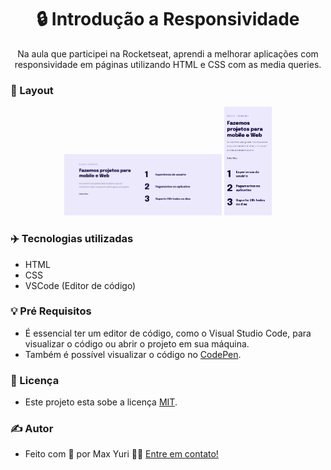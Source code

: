<h1 align="center"> 
    🔒 Introdução a Responsividade
</h1>
<p align="center">
 Na aula que participei na Rocketseat, aprendi a melhorar aplicações com responsividade em páginas utilizando HTML e CSS com as media queries.
</p>

### 📰 Layout

<p align="center">
  <img
    alt="Responsividade Page Desktop"
    title="Responsividade Page Desktop"
    src="/Projeto 05 - Introdução à responsividade/images/Desktop.png" width="50%" height="50%"
  />
  <img
    alt="Responsividade Page"
    title="Responsividade Page"
    src="/Projeto 05 - Introdução à responsividade/images/Mobile.png" width="15%" height="15%"
  />
</p>

### ✈️ Tecnologias utilizadas
  - HTML
  - CSS
  - VSCode (Editor de código)
  

### 💡 Pré Requisitos
  - É essencial ter um editor de código, como o Visual Studio Code, para visualizar o código ou abrir o projeto em sua máquina.
  - Também é possível visualizar o código no [CodePen](https://codepen.io/maxyuri13/pen/YzdGXMj). 

### 📝 Licença

- Este projeto esta sobe a licença [MIT](/LICENSE).

### ✍ Autor

- Feito com 💛 por Max Yuri 👋🏽 [Entre em contato!](https://www.linkedin.com/in/maxyuri13/)